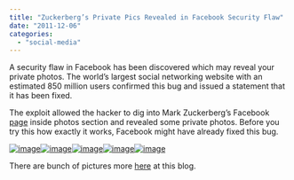 ```yaml
---
title: "Zuckerberg’s Private Pics Revealed in Facebook Security Flaw"
date: "2011-12-06"
categories: 
  - "social-media"
---
```


A security flaw in Facebook has been discovered which may reveal your private photos. The world’s largest social networking website with an estimated 850 million users confirmed this bug and issued a statement that it has been fixed.

The exploit allowed the hacker to dig into Mark Zuckerberg’s Facebook [page](https://www.facebook.com/zuck) inside photos section and revealed some private photos. Before you try this how exactly it works, Facebook might have already fixed this bug.

[![image](images/image%25255B6%25255D.png "image")![image](images/image%25255B9%25255D.png "image")![image](images/image%25255B12%25255D.png "image")![image](images/image%25255B15%25255D.png "image")![image](http://lh4.ggpht.com/-dl7JW51rGew/Tt6OM6Mmq5I/AAAAAAAAHy4/UWzzyXPlT-s/image_thumb%25255B5%25255D.png?imgmax=800 "image")](http://lh5.ggpht.com/-nIx_BYVOUEc/Tt6OHidE_fI/AAAAAAAAHxw/J-ngc5ZXWJ8/s1600-h/image%25255B16%25255D.png)

There are bunch of pictures more [here](http://imgur.com/a/PrLrB) at this blog.
